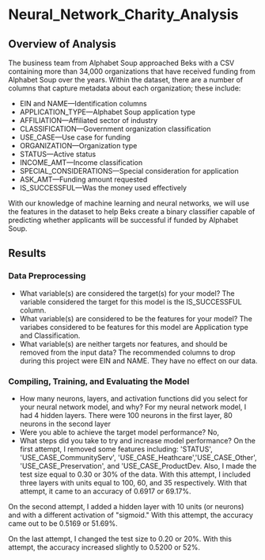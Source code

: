 # Neural_Network_Charity_Analysis

## Overview of Analysis
The business team from Alphabet Soup approached Beks with a CSV containing more than 34,000 organizations that have received funding from Alphabet Soup over the years. Within the dataset, there are a number of columns that capture metadata about each organization; these include:
- EIN and NAME—Identification columns
- APPLICATION_TYPE—Alphabet Soup application type
- AFFILIATION—Affiliated sector of industry
- CLASSIFICATION—Government organization classification
- USE_CASE—Use case for funding
- ORGANIZATION—Organization type
- STATUS—Active status
- INCOME_AMT—Income classification
- SPECIAL_CONSIDERATIONS—Special consideration for application
- ASK_AMT—Funding amount requested
- IS_SUCCESSFUL—Was the money used effectively

With our knowledge of machine learning and neural networks, we will use the features in the dataset to help Beks create a binary classifier capable of predicting whether applicants will be successful if funded by Alphabet Soup. 

## Results
### Data Preprocessing
- What variable(s) are considered the target(s) for your model? The variable considered the target for this model is the IS_SUCCESSFUL column. 
- What variable(s) are considered to be the features for your model? The variabes considered to be features for this model are Application type and Classification. 
- What variable(s) are neither targets nor features, and should be removed from the input data? The recommended columns to drop during this project were EIN and NAME. They have no effect on our data. 

### Compiling, Training, and Evaluating the Model
- How many neurons, layers, and activation functions did you select for your neural network model, and why? For my neural network model, I had 4 hidden layers. There were 100 neurons in the first layer, 80 neurons in the second layer
- Were you able to achieve the target model performance? No, 
- What steps did you take to try and increase model performance? On the first attempt, I removed some features including: 'STATUS', 'USE_CASE_CommunityServ', 'USE_CASE_Heathcare','USE_CASE_Other', 'USE_CASE_Preservation', and 'USE_CASE_ProductDev. Also, I made the test size equal to 0.30 or 30% of the data. With this attempt, I included three layers with units equal to 100, 60, and 35 respectively. With that attempt, it came to an accuracy of 0.6917 or 69.17%.

On the second attempt, I added a hidden layer with 10 units (or neurons) and with a different activation of "sigmoid." With this attempt, the accuracy came out to be 0.5169 or 51.69%. 

On the last attempt, I changed the test size to 0.20 or 20%. With this attempt, the accuracy increased slightly to 0.5200 or 52%.
